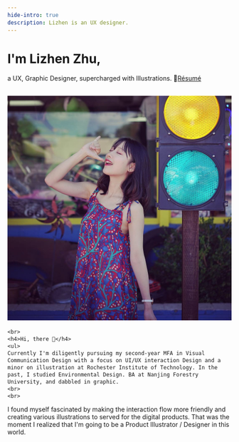 ```yaml
---
hide-intro: true
description: Lizhen is an UX designer.
---
```


# I'm Lizhen Zhu, 

a UX, Graphic Designer, supercharged with Illustrations. 
📮<a class="follow" target="_blank" href="/attach/resume.pdf">Résumé</a> 

<br>

<div class="row fit">
  <div class="col-sm-6 col-xs-12">
    <!-- first column starts from here -->
    <img src="/images/about/portrait.jpg"/>
    <!-- first column ends here -->
  </div>
  <div class="col-sm-6 col-xs-12">
    <!-- second column starts from here -->
   
    <br>
    <h4>Hi, there 👋</h4>
    <ul>
    Currently I'm diligently pursuing my second-year MFA in Visual Communication Design with a focus on UI/UX interaction Design and a minor on illustration at Rochester Institute of Technology. In the past, I studied Environmental Design. BA at Nanjing Forestry University, and dabbled in graphic.
    <br>
    <br>
I found myself fascinated by making the interaction flow more friendly and creating various illustrations to served for the digital products. That was the moment I realized that I'm going to be a Product Illustrator / Designer in this world.
    </ul>
  </div> 
</div>
    
   

<!--Understanding cultures outside my own, and meeting different people gives me happiness and inspiration.-->

